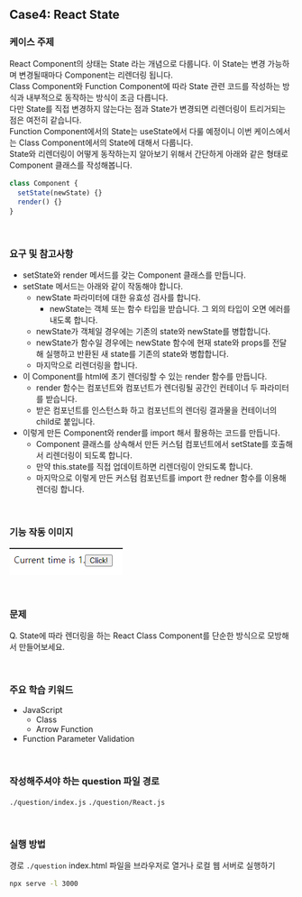 ## Case4: React State

### 케이스 주제

React Component의 상태는 State 라는 개념으로 다룹니다. 이 State는 변경 가능하며 변경될때마다 Component는 리렌더링 됩니다.<br> Class Component와 Function Component에 따라 State 관련 코드를 작성하는 방식과 내부적으로 동작하는 방식이 조금 다릅니다.<br> 다만 State를 직접 변경하지 않는다는 점과 State가 변경되면 리렌더링이 트리거되는 점은 여전히 같습니다.<br> Function Component에서의 State는 useState에서 다룰 예정이니 이번 케이스에서는 Class Component에서의 State에 대해서 다룹니다.<br> State와 리렌더링이 어떻게 동작하는지 알아보기 위해서 간단하게 아래와 같은 형태로 Component 클래스를 작성해봅니다.

```javascript
class Component {
  setState(newState) {}
  render() {}
}
```

<br>

### 요구 및 참고사항

- setState와 render 메서드를 갖는 Component 클래스를 만듭니다.
- setState 메서드는 아래와 같이 작동해야 합니다.
  - newState 파라미터에 대한 유효성 검사를 합니다.
    - newState는 객체 또는 함수 타입을 받습니다. 그 외의 타입이 오면 에러를 내도록 합니다.
  - newState가 객체일 경우에는 기존의 state와 newState를 병합합니다.
  - newState가 함수일 경우에는 newState 함수에 현재 state와 props를 전달해 실행하고 반환된 새 state를 기존의 state와 병합합니다.
  - 마지막으로 리렌더링을 합니다.
- 이 Component를 html에 초기 렌더링할 수 있는 render 함수를 만듭니다.
  - render 함수는 컴포넌트와 컴포넌트가 렌더링될 공간인 컨테이너 두 파라미터를 받습니다.
  - 받은 컴포넌트를 인스턴스화 하고 컴포넌트의 렌더링 결과물을 컨테이너의 child로 붙입니다.
- 이렇게 만든 Component와 render를 import 해서 활용하는 코드를 만듭니다.
  - Component 클래스를 상속해서 만든 커스텀 컴포넌트에서 setState를 호출해서 리렌더링이 되도록 합니다.
  - 만약 this.state를 직접 업데이트하면 리렌더링이 안되도록 합니다.
  - 마지막으로 이렇게 만든 커스텀 컴포넌트를 import 한 redner 함수를 이용해 렌더링 합니다.

<br>

### 기능 작동 이미지

![example_image](./example.PNG)

<br>

### 문제

Q. State에 따라 렌더링을 하는 React Class Component를 단순한 방식으로 모방해서 만들어보세요.

<br>

### 주요 학습 키워드

- JavaScript
  - Class
  - Arrow Function
- Function Parameter Validation

<br>

### 작성해주셔야 하는 question 파일 경로

`./question/index.js`
`./question/React.js`

<br>

### 실행 방법

경로
`./question`
index.html 파일을 브라우저로 열거나 로컬 웹 서버로 실행하기

```bash
npx serve -l 3000
```
